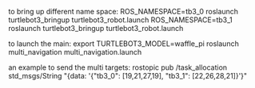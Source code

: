 to bring up different name space:
ROS_NAMESPACE=tb3_0 roslaunch turtlebot3_bringup turtlebot3_robot.launch
ROS_NAMESPACE=tb3_1 roslaunch turtlebot3_bringup turtlebot3_robot.launch

to launch the main:
export TURTLEBOT3_MODEL=waffle_pi
roslaunch multi_navigation multi_navigation.launch

an example to send the multi targets:
rostopic pub /task_allocation std_msgs/String "{data: '{\"tb3_0\": [19,21,27,19], \"tb3_1\": [22,26,28,21]}'}"
